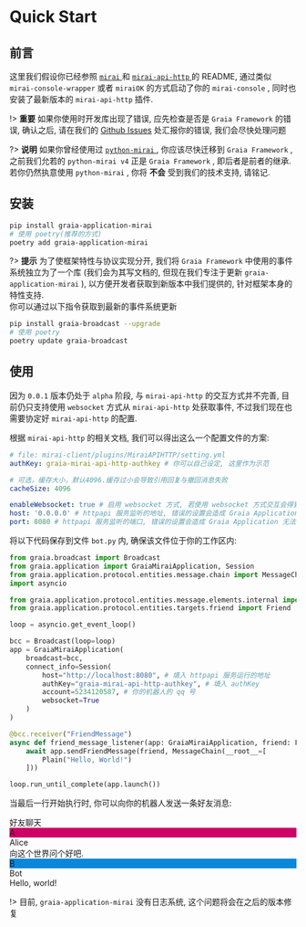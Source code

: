# Quick Start

## 前言

这里我们假设你已经参照 [ `mirai` ](https://github.com/mamoe/mirai) 和 [ `mirai-api-http` ](https://github.com/mamoe/mirai-api-http)
的 README, 通过类似 `mirai-console-wrapper` 或者 `miraiOK` 的方式启动了你的 `mirai-console` , 同时也安装了最新版本的 `mirai-api-http` 插件.  

!> **重要** 如果你使用时开发库出现了错误, 应先检查是否是 `Graia Framework` 的错误, 
确认之后, 请在我们的 [Github Issues](https://github.com/GraiaProject/Application/issues) 处汇报你的错误, 
我们会尽快处理问题

?> **说明** 如果你曾经使用过 [ `python-mirai` ](https://github.com/NatriumLab/python-mirai), 
你应该尽快迁移到 `Graia Framework` , 之前我们允若的 `python-mirai v4` 正是 `Graia Framework` , 
即后者是前者的继承.  
若你仍然执意使用 `python-mirai` , 你将 **不会** 受到我们的技术支持, 请铭记.

## 安装

``` bash
pip install graia-application-mirai
# 使用 poetry(推荐的方式)
poetry add graia-application-mirai
```

?> **提示** 为了使框架特性与协议实现分开, 我们将 `Graia Framework` 中使用的事件系统独立为了一个库
(我们会为其写文档的, 但现在我们专注于更新 `graia-application-mirai` ), 
以方便开发者获取到新版本中我们提供的, 针对框架本身的特性支持.  
你可以通过以下指令获取到最新的事件系统更新

``` bash
pip install graia-broadcast --upgrade
# 使用 poetry
poetry update graia-broadcast
```

## 使用

因为 `0.0.1` 版本仍处于 `alpha` 阶段, 与 `mirai-api-http` 的交互方式并不完善, 
目前仍只支持使用 `websocket` 方式从 `mirai-api-http` 处获取事件, 
不过我们现在也需要协定好 `mirai-api-http` 的配置.

根据 `mirai-api-http` 的相关文档, 我们可以得出这么一个配置文件的方案:

``` yaml
# file: mirai-client/plugins/MiraiAPIHTTP/setting.yml
authKey: graia-mirai-api-http-authkey # 你可以自己设定, 这里作为示范

# 可选，缓存大小，默认4096.缓存过小会导致引用回复与撤回消息失败
cacheSize: 4096

enableWebsocket: true # 启用 websocket 方式, 若使用 websocket 方式交互会得到更好的性能
host: '0.0.0.0' # httpapi 服务监听的地址, 错误的设置会造成 Graia Application 无法与其交互
port: 8080 # httpapi 服务监听的端口, 错误的设置会造成 Graia Application 无法与其交互
```

将以下代码保存到文件 `bot.py` 内, 确保该文件位于你的工作区内:

``` python
from graia.broadcast import Broadcast
from graia.application import GraiaMiraiApplication, Session
from graia.application.protocol.entities.message.chain import MessageChain
import asyncio

from graia.application.protocol.entities.message.elements.internal import Plain
from graia.application.protocol.entities.targets.friend import Friend

loop = asyncio.get_event_loop()

bcc = Broadcast(loop=loop)
app = GraiaMiraiApplication(
    broadcast=bcc,
    connect_info=Session(
        host="http://localhost:8080", # 填入 httpapi 服务运行的地址
        authKey="graia-mirai-api-http-authkey", # 填入 authKey
        account=5234120587, # 你的机器人的 qq 号
        websocket=True
    )
)

@bcc.receiver("FriendMessage")
async def friend_message_listener(app: GraiaMiraiApplication, friend: Friend):
    await app.sendFriendMessage(friend, MessageChain(__root__=[
        Plain("Hello, World!")
    ]))

loop.run_until_complete(app.launch())
```

当最后一行开始执行时, 你可以向你的机器人发送一条好友消息:

<div class="panel-view">
  <div class="controls">
    <div class="circle red"></div>
    <div class="circle yellow"></div>
    <div class="circle green"></div>
    <div class="title">好友聊天</div>
  </div>
  <div class="content">
    <div class="chat-message shown">
      <div class="avatar" style="background-color: rgb(204, 0, 102); ">A</div>
      <div class="nickname">Alice</div>
      <div class="message-box">向这个世界问个好吧.</div>
    </div>
    <div class="chat-message shown">
      <div class="avatar" style="background-color: rgb(11, 135, 218); ">B</div>
      <div class="nickname">Bot</div>
      <div class="message-box">Hello, world!</div>
    </div>
  </div>
</div>

!> 目前, `graia-application-mirai` 没有日志系统, 这个问题将会在之后的版本修复